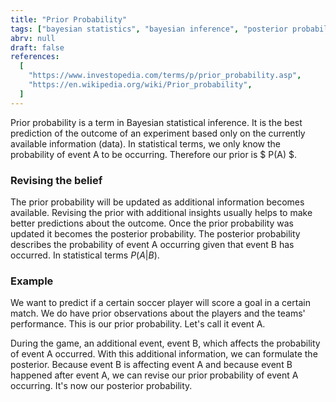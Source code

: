 ```yaml
---
title: "Prior Probability"
tags: ["bayesian statistics", "bayesian inference", "posterior probability"]
abrv: null
draft: false
references:
  [
    "https://www.investopedia.com/terms/p/prior_probability.asp",
    "https://en.wikipedia.org/wiki/Prior_probability",
  ]
---
```


Prior probability is a term in Bayesian statistical inference. It is the best prediction of the outcome of an experiment based only on the currently available information (data). In statistical terms, we only know the probability of event A to be occurring. Therefore our prior is $ P(A) $.

### Revising the belief

The prior probability will be updated as additional information becomes available. Revising the prior with additional insights usually helps to make better predictions about the outcome. Once the prior probability was updated it becomes the posterior probability. The posterior probability describes the probability of event A occurring given that event B has occurred. In statistical terms $P(A|B)$.

### Example

We want to predict if a certain soccer player will score a goal in a certain match. We do have prior observations about the players and the teams' performance. This is our prior probability. Let's call it event A.

During the game, an additional event, event B, which affects the probability of event A occurred. With this additional information, we can formulate the posterior. Because event B is affecting event A and because event B happened after event A, we can revise our prior probability of event A occurring. It's now our posterior probability.
